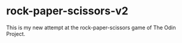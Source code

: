# rock-paper-scissors-v2
This is my new attempt at the rock-paper-scissors game of The Odin Project.
